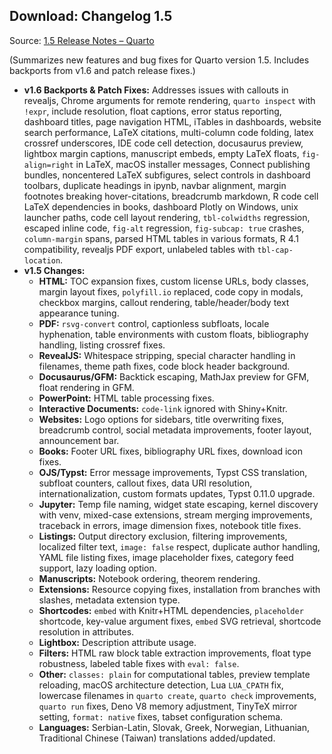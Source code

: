 ## Download: Changelog 1.5

Source: [1.5 Release Notes – Quarto](https://quarto.org/docs/download/changelog/1.5.html)

(Summarizes new features and bug fixes for Quarto version 1.5. Includes backports from v1.6 and patch release fixes.)

*   **v1.6 Backports & Patch Fixes:** Addresses issues with callouts in revealjs, Chrome arguments for remote rendering, `quarto inspect` with `!expr`, include resolution, float captions, error status reporting, dashboard titles, page navigation HTML, iTables in dashboards, website search performance, LaTeX citations, multi-column code folding, latex crossref underscores, IDE code cell detection, docusaurus preview, lightbox margin captions, manuscript embeds, empty LaTeX floats, `fig-align=right` in LaTeX, macOS installer messages, Connect publishing bundles, noncentered LaTeX subfigures, select controls in dashboard toolbars, duplicate headings in ipynb, navbar alignment, margin footnotes breaking hover-citations, breadcrumb markdown, R code cell LaTeX dependencies in books, dashboard Plotly on Windows, unix launcher paths, code cell layout rendering, `tbl-colwidths` regression, escaped inline code, `fig-alt` regression, `fig-subcap: true` crashes, `column-margin` spans, parsed HTML tables in various formats, R 4.1 compatibility, revealjs PDF export, unlabeled tables with `tbl-cap-location`.
*   **v1.5 Changes:**
    *   **HTML:** TOC expansion fixes, custom license URLs, body classes, margin layout fixes, `polyfill.io` replaced, code copy in modals, checkbox margins, callout rendering, table/header/body text appearance tuning.
    *   **PDF:** `rsvg-convert` control, captionless subfloats, locale hyphenation, table environments with custom floats, bibliography handling, listing crossref fixes.
    *   **RevealJS:** Whitespace stripping, special character handling in filenames, theme path fixes, code block header background.
    *   **Docusaurus/GFM:** Backtick escaping, MathJax preview for GFM, float rendering in GFM.
    *   **PowerPoint:** HTML table processing fixes.
    *   **Interactive Documents:** `code-link` ignored with Shiny+Knitr.
    *   **Websites:** Logo options for sidebars, title overwriting fixes, breadcrumb control, social metadata improvements, footer layout, announcement bar.
    *   **Books:** Footer URL fixes, bibliography URL fixes, download icon fixes.
    *   **OJS/Typst:** Error message improvements, Typst CSS translation, subfloat counters, callout fixes, data URI resolution, internationalization, custom formats updates, Typst 0.11.0 upgrade.
    *   **Jupyter:** Temp file naming, widget state escaping, kernel discovery with venv, mixed-case extensions, stream merging improvements, traceback in errors, image dimension fixes, notebook title fixes.
    *   **Listings:** Output directory exclusion, filtering improvements, localized filter text, `image: false` respect, duplicate author handling, YAML file listing fixes, image placeholder fixes, category feed support, lazy loading option.
    *   **Manuscripts:** Notebook ordering, theorem rendering.
    *   **Extensions:** Resource copying fixes, installation from branches with slashes, metadata extension type.
    *   **Shortcodes:** `embed` with Knitr+HTML dependencies, `placeholder` shortcode, key-value argument fixes, `embed` SVG retrieval, shortcode resolution in attributes.
    *   **Lightbox:** Description attribute usage.
    *   **Filters:** HTML raw block table extraction improvements, float type robustness, labeled table fixes with `eval: false`.
    *   **Other:** `classes: plain` for computational tables, preview template reloading, macOS architecture detection, Lua `LUA_CPATH` fix, lowercase filenames in `quarto create`, `quarto check` improvements, `quarto run` fixes, Deno V8 memory adjustment, TinyTeX mirror setting, `format: native` fixes, tabset configuration schema.
    *   **Languages:** Serbian-Latin, Slovak, Greek, Norwegian, Lithuanian, Traditional Chinese (Taiwan) translations added/updated.

